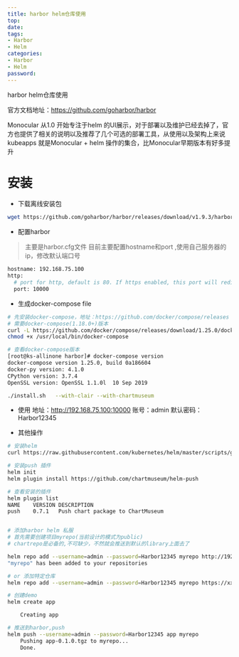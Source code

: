 ```yaml
---
title: harbor helm仓库使用
top: 
date: 
tags: 
- Harbor
- Helm
categories: 
- Harbor
- Helm
password: 
---
```

harbor helm仓库使用

官方文档地址：https://github.com/goharbor/harbor

Monocular 从1.0 开始专注于helm 的UI展示，对于部署以及维护已经去掉了，官方也提供了相关的说明以及推荐了几个可选的部署工具，从使用以及架构上来说kubeapps 就是Monocular + helm 操作的集合，比Monocular早期版本有好多提升

# 安装
- 下载离线安装包
```bash
wget https://github.com/goharbor/harbor/releases/download/v1.9.3/harbor-offline-installer-v1.9.3.tgz
```

<escape><!-- more --></escape>

- 配置harbor

> 主要是harbor.cfg文件
目前主要配置hostname和port ,使用自己服务器的ip，修改默认端口号
```bash
hostname: 192.168.75.100
http:
  # port for http, default is 80. If https enabled, this port will redirect to https port
  port: 10000
```

- 生成docker-compose file
```bash
# 先安装docker-compose，地址：https://github.com/docker/compose/releases
# 需要docker-compose(1.18.0+)版本
curl -L https://github.com/docker/compose/releases/download/1.25.0/docker-compose-`uname -s`-`uname -m` -o /usr/local/bin/docker-compose
chmod +x /usr/local/bin/docker-compose

# 查看docker-compose版本
[root@ks-allinone harbor]# docker-compose version
docker-compose version 1.25.0, build 0a186604
docker-py version: 4.1.0
CPython version: 3.7.4
OpenSSL version: OpenSSL 1.1.0l  10 Sep 2019

./install.sh   --with-clair --with-chartmuseum
```

- 使用
地址：http://192.168.75.100:10000
账号：admin
默认密码：Harbor12345

- 其他操作
```bash
# 安装helm
curl https://raw.githubusercontent.com/kubernetes/helm/master/scripts/get | bash

# 安装push 插件
helm init 
helm plugin install https://github.com/chartmuseum/helm-push

# 查看安装的插件
helm plugin list
NAME    VERSION DESCRIPTION                      
push    0.7.1   Push chart package to ChartMuseum


# 添加harbor helm 私服
# 首先需要创建项目myrepo(当前设计的模式为public)
# chartrepo是必备的,不可缺少，不然就会推送到默认的library上面去了

helm repo add --username=admin --password=Harbor12345 myrepo http://192.168.75.100:10000/chartrepo/myrepo
"myrepo" has been added to your repositories

# or 添加特定仓库
helm repo add --username=admin --password=Harbor12345 myrepo https://xx.xx.xx.xx/chartrepo/myproject

# 创建demo
helm create app

	Creating app

# 推送到harbor,push
helm push --username=admin --password=Harbor12345 app myrepo
	Pushing app-0.1.0.tgz to myrepo...
	Done.
```

